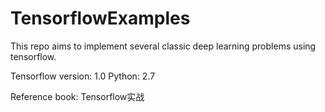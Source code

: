 # TensorflowExamples
This repo aims to implement several classic deep learning problems using tensorflow.

Tensorflow version: 1.0
Python: 2.7

Reference book: Tensorflow实战
